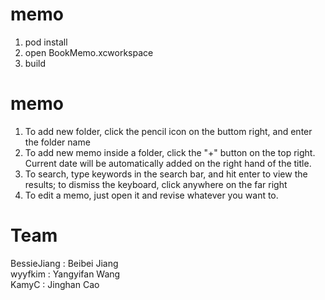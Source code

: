 # memo
1. pod install
2. open BookMemo.xcworkspace
3. build

# memo
1. To add new folder, click the pencil icon on the buttom right, and enter the folder name
2. To add new memo inside a folder, click the "+" button on the top right. Current date will be automatically added on the right hand of the title.
3. To search, type keywords in the search bar, and hit enter to view the results; to dismiss the keyboard, click anywhere on the far right
4. To edit a memo, just open it and revise whatever you want to.

# Team 
BessieJiang  : Beibei Jiang    
wyyfkim : Yangyifan Wang    
KamyC : Jinghan Cao   

